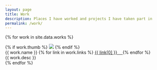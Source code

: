 ```yaml
---
layout: page
title: Work
description: Places I have worked and projects I have taken part in
permalink: /work/
---
```


{% for work in site.data.works %}
  <div class="project">
    <div class="thumb">
      {% if work.thumb %}
        <img src="{{ site.baseurl }}/images/{{ work.name }}/{{ work.thumb }}" />
      {% endif %}
    </div>
    <div class="desc">
      <div class="title">
        <span class="heading">
          {{ work.name }}
        </span>
        <span class="links">
          {% for link in work.links %}
            <a href="{{ link[1] }}" target="_blank">
              {{ link[0] }}&emsp;
            </a>
          {% endfor %}
        </span>
      </div>
      {{ work.desc }}
    </div>
  </div>
{% endfor %}
